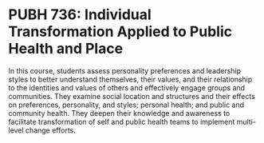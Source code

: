 # PUBH 736: Individual Transformation Applied to Public Health and Place

In this course, students assess personality preferences and leadership styles to better understand themselves, their values, and their relationship to the identities and values of others and effectively engage groups and communities. They examine social location and structures and their effects on preferences, personality, and styles; personal health; and public and community health. They deepen their knowledge and awareness to facilitate transformation of self and public health teams to implement multi-level change efforts.